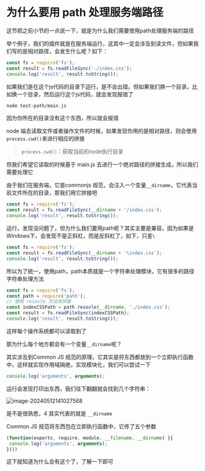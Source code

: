 # 为什么要用 path 处理服务端路径

这节把之前小节的一点说一下，就是为什么我们需要使用path处理服务端的路径

举个例子，我们的插件就是在服务端运行，这其中一定会涉及到读文件，但如果我们写的是相对路径，会发生什么呢？如下：

```js
const fs = require('fs');
const result = fs.readFileSync('./index.css');
console.log('result', result.toString());
```

如果我们是在这个js代码的目录下运行，是不会出错。但如果我们换一个目录，比如换一个目录，然后运行这个js代码，就会发现报错了

```bash
node test-path/main.js
```

因为你所在的目录没有这个东西，所以就会报错

node 端去读取文件或者操作文件的时候，如果发现你用的是相对路径，则会使用`process.cwd()`来进行相应的拼接

> `process.cwd()`：获取当前的node执行目录

但我们希望它读取的时候基于 main.js 去进行一个绝对路径的拼接生成，所以我们需要处理它

由于我们在服务端，它是commonjs 规范，会注入一个变量`__dirname`，它代表当前文件所在的目录，那我们用它拼接吧

```js
const fs = require('fs');
const result = fs.readFileSync(__dirname + '/index.css');
console.log('result', result.toString());
```

运行，发现没问题了，但为什么我们要用path呢？其实主要是兼容，因为如果是Windows下，会发现不是正斜杠，而是反斜杠了，如下，只差`\`

```js
const fs = require('fs');
const result = fs.readFileSync(__dirname + '\index.css');
console.log('result', result.toString());
```

所以为了统一，使用path，path本质就是一个字符串处理模块，它有很多的路径字符串处理方法

```js
const fs = require('fs');
const path = require('path');
// 使用 resovle 方法来拼接
const indexCSSPath = path.resovle(__dirname, './index.css');
const result = fs.readFileSync(indexCSSPath);
console.log('result', result.toString());
```

这样每个操作系统都可以读取到了

那为什么每个地方都会有一个变量`__dirname`呢？

其实涉及到Common JS 规范的原理，它其实是将东西都放到一个立即执行函数中，这样就实现作用域隔绝，实现模块化，我们可以尝试一下

```js
console.log('arguments', arguments);
```

运行会发现打印出东西，我们往下翻翻就会找到几个字符串：

![image-20240512141027568](https://chen-1320883525.cos.ap-chengdu.myqcloud.com/img/image-20240512141027568.png)

是不是很熟悉，4 其实代表的就是 `__dirname`

Common JS 规范将东西包在立即执行函数中，它传了五个参数

```js
(function(exports, require, module, __filename, __dirname) }{
 console.log('arguments', arguments);
}())
```

这下就知道为什么会有这个了，了解一下即可